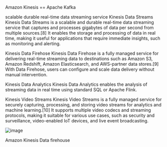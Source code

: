 Amazon Kinesis == Apache Kafka

 scalable
 durable
 real-time data streaming service
 Kinesis Data Streams
Kinesis Data Streams is a scalable and durable real-time data streaming service that captures and processes gigabytes of data per second from multiple sources.[8] It enables the storage and processing of data in real time, making it useful for applications that require immediate insights, such as monitoring and alerting.

Kinesis Data Firehose
Kinesis Data Firehose is a fully managed service for delivering real-time streaming data to destinations such as Amazon S3, Amazon Redshift, Amazon Elasticsearch, and AWS-partner data stores.[9] With Data Firehose, users can configure and scale data delivery without manual intervention.

Kinesis Data Analytics
Kinesis Data Analytics enables the analysis of streaming data in real time using standard SQL or Apache Flink.

Kinesis Video Streams
Kinesis Video Streams is a fully managed service for securely capturing, processing, and storing video streams for analytics and machine learning.[10] It supports multiple video codecs and streaming protocols, making it suitable for various use cases, such as security and surveillance, video-enabled IoT devices, and live event broadcasting.


![image](https://github.com/SomJagdale/AWS-Solution-Architect-Lab/assets/97079268/d4e83ed0-29b5-4f5c-bf46-6a3f0435aa27)

Amazon Kinesis Data firehouse
